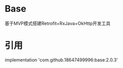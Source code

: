 # Base
基于MVP模式搭建Retrofit+RxJava+OkHttp开发工具

# 引用
implementation 'com.github.18647499996:base:2.0.3'
